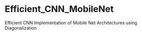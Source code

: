# Efficient_CNN_MobileNet
Efficient CNN Implementation of Mobile Net Architectures using Diagonalization
